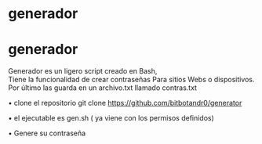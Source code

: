# generador
# generador

Generador es un ligero script creado en Bash,  
Tiene la funcionalidad de crear contraseñas 
Para sitios Webs o dispositivos.
Por último las guarda en un archivo.txt llamado contras.txt

• clone el repositorio 
git clone https://github.com/bitbotandr0/generator

• el ejecutable es gen.sh ( ya viene con los permisos definidos)


• Genere su contraseña





